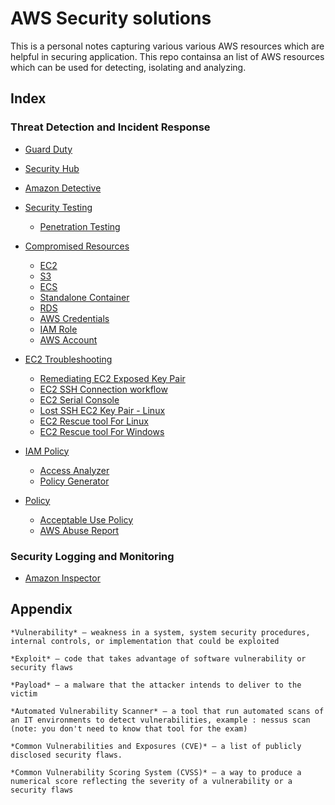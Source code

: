 # AWS Security solutions

This is a personal notes capturing various various AWS resources which are helpful in securing application. This repo containsa an list of AWS resources which can be used for detecting, isolating and analyzing.


## Index

### Threat Detection and Incident Response

- [Guard Duty](./guard_duty/README.md)
- [Security Hub](./security-hub/README.md)
- [Amazon Detective](./detective/README.md)
- [Security Testing](./security-testing/README.md)
    - [Penetration Testing](./security-testing/README.md#penetration-testing)
- [Compromised Resources](./compromised-resources/README.md)
    - [EC2](./compromised-resources/README.md#compromised-ec2-instance)
    - [S3](./compromised-resources/README.md#compromised-s3-bucket)
    - [ECS](./compromised-resources/README.md#compromised-ecs-cluster)
    - [Standalone Container](./compromised-resources/README.md#compromised-standalone-container)
    - [RDS](./compromised-resources/README.md#compromised-rds-instance)
    - [AWS Credentials](./compromised-resources/README.md#compromised-aws-credentials)
    - [IAM Role](./compromised-resources/README.md#compromised-iam-role)
    - [AWS Account](./compromised-resources/README.md#compromised-aws-account)
- [EC2 Troubleshooting](./EC2/README.md)
    - [Remediating EC2 Exposed Key Pair](./EC2/README.md#remediating-ec2-exposed-key-pair)
    - [EC2 SSH Connection workflow](./EC2/README.md#ec2-ssh-connection-workflow)
    - [EC2 Serial Console](./EC2/README.md#ec2-serial-console)
    - [Lost SSH EC2 Key Pair - Linux](./EC2/README.md#lost-ssh-ec2-key-pair-linux)
    - [EC2 Rescue tool For Linux](./EC2/README.md#for-linux)
    - [EC2 Rescue tool For Windows](./EC2/README.md#for-windows)

- [IAM Policy](./IAM/README.md)
    - [Access Analyzer](./IAM/README.md#iam-access-analyzer)
    - [Policy Generator](./IAM/README.md#iam-access-analyzer-policy-generation)
- [Policy](./policy/README.md)
    - [Acceptable Use Policy](./policy/README.md#acceptable-use-policy)
    - [AWS Abuse Report](./policy/README.md#aws-abuse-report)

### Security Logging and Monitoring

- [Amazon Inspector](./)

## Appendix

    *Vulnerability* – weakness in a system, system security procedures, internal controls, or implementation that could be exploited

    *Exploit* – code that takes advantage of software vulnerability or security flaws

    *Payload* – a malware that the attacker intends to deliver to the victim

    *Automated Vulnerability Scanner* – a tool that run automated scans of an IT environments to detect vulnerabilities, example : nessus scan (note: you don't need to know that tool for the exam)

    *Common Vulnerabilities and Exposures (CVE)* – a list of publicly disclosed security flaws.

    *Common Vulnerability Scoring System (CVSS)* – a way to produce a numerical score reflecting the severity of a vulnerability or a security flaws